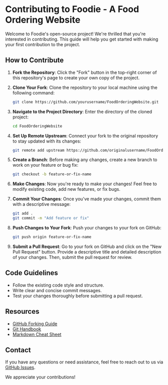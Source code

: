 


# Contributing to Foodie - A Food Ordering Website

Welcome to Foodie's open-source project! We're thrilled that you're interested in contributing. This guide will help you get started with making your first contribution to the project.

## How to Contribute

1. **Fork the Repository**: Click the "Fork" button in the top-right corner of this repository's page to create your own copy of the project.

2. **Clone Your Fork**: Clone the repository to your local machine using the following command:
   ```bash
   git clone https://github.com/yourusername/FoodOrderingWebsite.git
   ```

3. **Navigate to the Project Directory**: Enter the directory of the cloned project:
   ```bash
   cd FoodOrderingWebsite
   ```

4. **Set Up Remote Upstream**: Connect your fork to the original repository to stay updated with its changes:
   ```bash
   git remote add upstream https://github.com/originalusername/FoodOrderingWebsite.git
   ```

5. **Create a Branch**: Before making any changes, create a new branch to work on your feature or bug fix:
   ```bash
   git checkout -b feature-or-fix-name
   ```

6. **Make Changes**: Now you're ready to make your changes! Feel free to modify existing code, add new features, or fix bugs.

7. **Commit Your Changes**: Once you've made your changes, commit them with a descriptive message:
   ```bash
   git add .
   git commit -m "Add feature or fix"
   ```

8. **Push Changes to Your Fork**: Push your changes to your fork on GitHub:
   ```bash
   git push origin feature-or-fix-name
   ```

9. **Submit a Pull Request**: Go to your fork on GitHub and click on the "New Pull Request" button. Provide a descriptive title and detailed description of your changes. Then, submit the pull request for review.

## Code Guidelines

- Follow the existing code style and structure.
- Write clear and concise commit messages.
- Test your changes thoroughly before submitting a pull request.

## Resources

- [GitHub Forking Guide](https://docs.github.com/en/get-started/quickstart/fork-a-repo)
- [Git Handbook](https://guides.github.com/introduction/git-handbook/)
- [Markdown Cheat Sheet](https://www.markdownguide.org/cheat-sheet/)

## Contact

If you have any questions or need assistance, feel free to reach out to us via  [GitHub Issues](https://github.com/yourusername/FoodOrderingWebsite/issues).

We appreciate your contributions!
```

